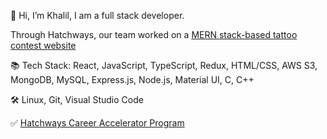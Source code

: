  👋 Hi, I’m Khalil, I am a full stack developer.
 
 Through Hatchways, our team worked on a [MERN stack-based tattoo contest website](https://github.com/hatchways/team-old-fashioned/tree/main)
 
 :books: Tech Stack: React, JavaScript, TypeScript, Redux, HTML/CSS, AWS S3, MongoDB, MySQL, Express.js, Node.js, Material UI, C, C++
 
 :hammer_and_wrench: Linux, Git, Visual Studio Code
 
 :white_check_mark: [Hatchways Career Accelerator Program](https://github.com/hatchways/team-old-fashioned/tree/main)
<!---
yliu298/yliu298 is a ✨ special ✨ repository because its `README.md` (this file) appears on your GitHub profile.
You can click the Preview link to take a look at your changes.
--->

